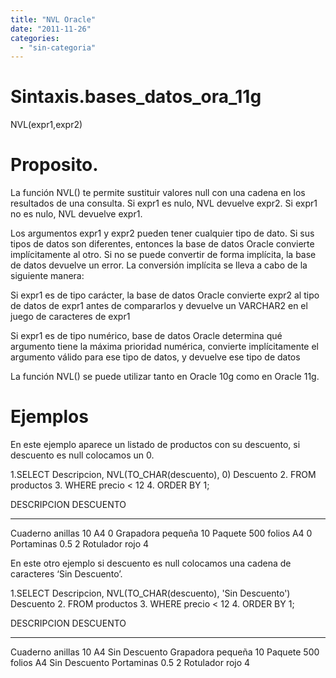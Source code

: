 ```yaml
---
title: "NVL Oracle"
date: "2011-11-26"
categories: 
  - "sin-categoria"
---
```


# Sintaxis.bases\_datos\_ora\_11g

NVL(expr1,expr2)

# Proposito.

La función NVL() te permite sustituir valores null con una cadena en los resultados de una consulta. Si expr1 es nulo, NVL devuelve expr2. Si expr1 no es nulo, NVL devuelve expr1.

Los argumentos expr1 y expr2 pueden tener cualquier tipo de dato. Si sus tipos de datos son diferentes, entonces la base de datos Oracle convierte implícitamente al otro. Si no se puede convertir de forma implícita, la base de datos devuelve un error. La conversión implícita se lleva a cabo de la siguiente manera:

Si expr1 es de tipo carácter, la base de datos Oracle convierte expr2 al tipo de datos de expr1 antes de compararlos y devuelve un VARCHAR2 en el juego de caracteres de expr1

Si expr1 es de tipo numérico, base de datos Oracle determina qué argumento tiene la máxima prioridad numérica, convierte implícitamente el argumento válido para ese tipo de datos, y devuelve ese tipo de datos

La función NVL() se puede utilizar tanto en Oracle 10g como en Oracle 11g.

# Ejemplos

En este ejemplo aparece un listado de productos con su descuento, si descuento es null colocamos un 0.

1.SELECT Descripcion, NVL(TO\_CHAR(descuento), 0) Descuento
2. FROM productos
3. WHERE precio < 12
4. ORDER BY 1;

DESCRIPCION DESCUENTO
--------------------------- --------------
Cuaderno anillas 10 A4 0
Grapadora pequeña 10
Paquete 500 folios A4 0
Portaminas 0.5 2
Rotulador rojo 4

En este otro ejemplo si descuento es null colocamos una cadena de caracteres ‘Sin Descuento’.

1.SELECT Descripcion, NVL(TO\_CHAR(descuento), 'Sin Descuento') Descuento
2. FROM productos
3. WHERE precio < 12
4. ORDER BY 1;

DESCRIPCION DESCUENTO
----------------------- ---------------
Cuaderno anillas 10 A4 Sin Descuento
Grapadora pequeña 10
Paquete 500 folios A4 Sin Descuento
Portaminas 0.5 2
Rotulador rojo 4
